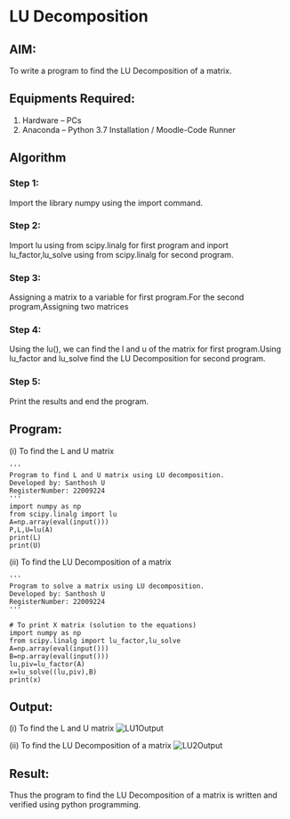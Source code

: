 # LU Decomposition 

## AIM:
To write a program to find the LU Decomposition of a matrix.

## Equipments Required:
1. Hardware – PCs
2. Anaconda – Python 3.7 Installation / Moodle-Code Runner

## Algorithm
### Step 1:
Import the library numpy using the import command.

### Step 2:
Import lu using from scipy.linalg for first program and inport lu_factor,lu_solve using from scipy.linalg for second program.

### Step 3: 
Assigning a matrix to a variable for first program.For the second program,Assigning two matrices

### Step 4:
Using the lu(), we can find the l and u of the matrix for first program.Using lu_factor and lu_solve find the LU Decomposition for second program.

### Step 5:
Print the results and end the program.

## Program:
(i) To find the L and U matrix
```
'''
Program to find L and U matrix using LU decomposition.
Developed by: Santhosh U
RegisterNumber: 22009224
'''
import numpy as np
from scipy.linalg import lu
A=np.array(eval(input()))
P,L,U=lu(A)
print(L)
print(U)
```

(ii) To find the LU Decomposition of a matrix
```
'''
Program to solve a matrix using LU decomposition.
Developed by: Santhosh U
RegisterNumber: 22009224
'''

# To print X matrix (solution to the equations)
import numpy as np
from scipy.linalg import lu_factor,lu_solve
A=np.array(eval(input()))
B=np.array(eval(input()))
lu,piv=lu_factor(A)
x=lu_solve((lu,piv),B)
print(x)
```

## Output:
(i) To find the L and U matrix
![LU1Output](https://user-images.githubusercontent.com/119477975/214603661-1b54df27-f190-4fb0-9378-497724655a18.png)

(ii) To find the LU Decomposition of a matrix
![LU2Output](https://user-images.githubusercontent.com/119477975/214603694-799b67bc-912f-4076-aa54-a66fcf05c482.png)

## Result:
Thus the program to find the LU Decomposition of a matrix is written and verified using python programming.

